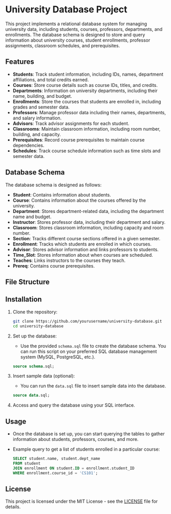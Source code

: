 # University Database Project

This project implements a relational database system for managing university data, including students, courses, professors, departments, and enrollments. The database schema is designed to store and query information about university courses, student enrollments, professor assignments, classroom schedules, and prerequisites.

## Features

- **Students**: Track student information, including IDs, names, department affiliations, and total credits earned.
- **Courses**: Store course details such as course IDs, titles, and credits.
- **Departments**: Information on university departments, including their name, building, and budget.
- **Enrollments**: Store the courses that students are enrolled in, including grades and semester data.
- **Professors**: Manage professor data including their names, departments, and salary information.
- **Advisors**: Track advisor assignments for each student.
- **Classrooms**: Maintain classroom information, including room number, building, and capacity.
- **Prerequisites**: Record course prerequisites to maintain course dependencies.
- **Schedules**: Track course schedule information such as time slots and semester data.

## Database Schema

The database schema is designed as follows:

- **Student**: Contains information about students.
- **Course**: Contains information about the courses offered by the university.
- **Department**: Stores department-related data, including the department name and budget.
- **Instructor**: Stores professor data, including their department and salary.
- **Classroom**: Stores classroom information, including capacity and room number.
- **Section**: Tracks different course sections offered in a given semester.
- **Enrollment**: Tracks which students are enrolled in which courses.
- **Advisor**: Stores advisor information and links professors to students.
- **Time_Slot**: Stores information about when courses are scheduled.
- **Teaches**: Links instructors to the courses they teach.
- **Prereq**: Contains course prerequisites.

## File Structure



## Installation

1. Clone the repository:
    ```bash
    git clone https://github.com/yourusername/university-database.git
    cd university-database
    ```

2. Set up the database:

   - Use the provided `schema.sql` file to create the database schema. You can run this script on your preferred SQL database management system (MySQL, PostgreSQL, etc.).
   
    ```sql
    source schema.sql;
    ```

3. Insert sample data (optional):

   - You can run the `data.sql` file to insert sample data into the database.
   
    ```sql
    source data.sql;
    ```

4. Access and query the database using your SQL interface.

## Usage

- Once the database is set up, you can start querying the tables to gather information about students, professors, courses, and more.
- Example query to get a list of students enrolled in a particular course:

    ```sql
    SELECT student.name, student.dept_name
    FROM student
    JOIN enrollment ON student.ID = enrollment.student_ID
    WHERE enrollment.course_id = 'CS101';
    ```

## License

This project is licensed under the MIT License - see the [LICENSE](LICENSE) file for details.
